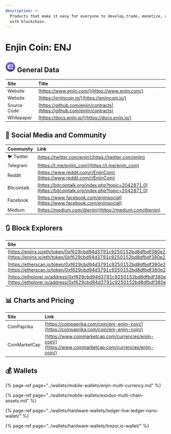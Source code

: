 ```yaml
---
description: >-
  Products that make it easy for everyone to develop,trade, monetize, and market
  with blockchain.
---
```


# Enjin Coin: ENJ

## ![](../.gitbook/assets/enj.png) General Data

| Site | Title |
| :--- | :--- |
| Website | [https://www.enjin.com/](https://www.enjin.com/) |
| Website | [https://enjincoin.io/](https://enjincoin.io/) |
| Source Code | [https://github.com/enjin/contracts](https://github.com/enjin/contracts) |
| Whitepaper | [https://docs.enjin.io/](https://docs.enjin.io/) |

## 🙋 Social Media and Community

| Community | Link |
| :--- | :--- |
| 🐦 Twitter | [https://twitter.com/enjin](https://twitter.com/enjin) |
| Telegram | [https://t.me/enjin\_coin](https://t.me/enjin_coin) |
| Reddit | [https://www.reddit.com/r/EnjinCoin](https://www.reddit.com/r/EnjinCoin) |
| Bitcointalk | [https://bitcointalk.org/index.php?topic=2042871.0](https://bitcointalk.org/index.php?topic=2042871.0) |
| Facebook | [https://www.facebook.com/enjinsocial](https://www.facebook.com/enjinsocial) |
| Medium | [https://medium.com/@enjin](https://medium.com/@enjin) |

## 🔃 Block Explorers

| Site |
| :--- |
| [https://enjinx.io/eth/token/0xf629cbd94d3791c9250152bd8dfbdf380e2a3b9c](https://enjinx.io/eth/token/0xf629cbd94d3791c9250152bd8dfbdf380e2a3b9c) |
| [https://etherscan.io/token/0xf629cbd94d3791c9250152bd8dfbdf380e2a3b9c](https://etherscan.io/token/0xf629cbd94d3791c9250152bd8dfbdf380e2a3b9c) |
| [https://ethplorer.io/address/0xf629cbd94d3791c9250152bd8dfbdf380e2a3b9c](https://ethplorer.io/address/0xf629cbd94d3791c9250152bd8dfbdf380e2a3b9c) |

## 📊 Charts and Pricing

| Site | Link |
| :--- | :--- |
| CoinPaprika | [https://coinpaprika.com/coin/enj-enjin-coin/](https://coinpaprika.com/coin/enj-enjin-coin/) |
| CoinMarketCap | [https://www.coinmarketcap.com/currencies/enjin-coin/](https://www.coinmarketcap.com/currencies/enjin-coin/) |

## 💰 Wallets

{% page-ref page="../wallets/mobile-wallets/enjin-multi-currency.md" %}

{% page-ref page="../wallets/mobile-wallets/exodus-multi-chain-assets.md" %}

{% page-ref page="../wallets/hardware-wallets/ledger-live-ledger-nano-wallet/" %}

{% page-ref page="../wallets/hardware-wallets/trezor.io-wallet/" %}

